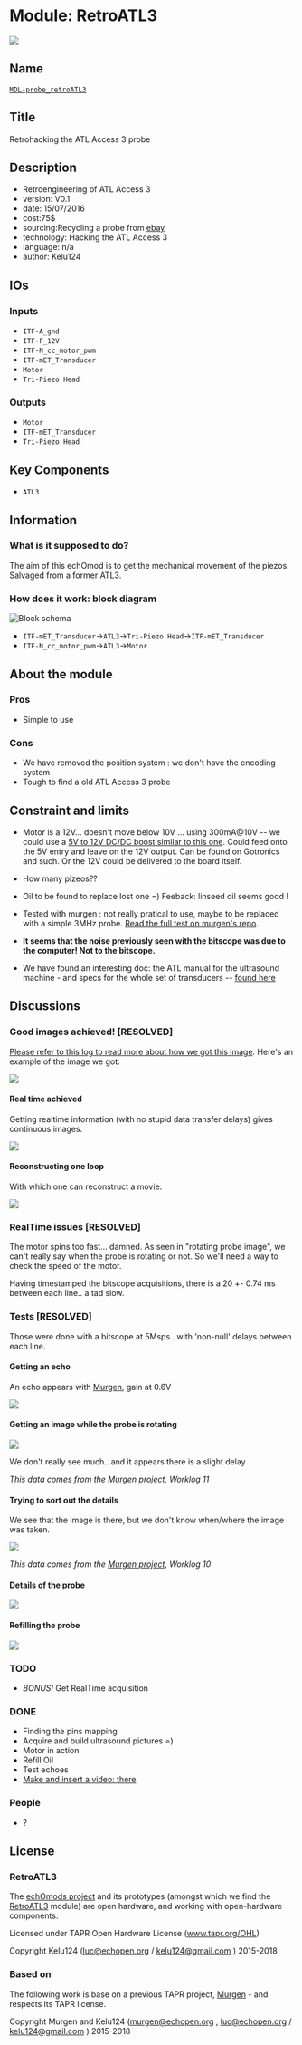 # Module: RetroATL3

![](/retroATL3/viewme.png)

## Name

[`MDL-probe_retroATL3`]()

## Title

Retrohacking the ATL Access 3 probe

## Description

* Retroengineering of ATL Access 3
* version: V0.1
* date: 15/07/2016
* cost:75$
* sourcing:Recycling a probe from [ebay](http://www.ebay.fr/sch/i.html?_odkw=%22atl+access%22+probe&_osacat=0&_from=R40&_trksid=p2045573.m570.l1313.TR0.TRC0.H0.X%22atl+access%22+.TRS0&_nkw=%22atl+access%22+&_sacat=0)
* technology: Hacking the ATL Access 3
* language: n/a
* author: Kelu124

## IOs

### Inputs

* `ITF-A_gnd`
* `ITF-F_12V`
* `ITF-N_cc_motor_pwm`
* `ITF-mET_Transducer`
* `Motor`
* `Tri-Piezo Head`

### Outputs

* `Motor`
* `ITF-mET_Transducer`
* `Tri-Piezo Head`

## Key Components

* `ATL3`

## Information

### What is it supposed to do?


The aim of this echOmod is to get the mechanical movement of the piezos. Salvaged from a former ATL3.


### How does it work: block diagram

![Block schema](source/blocks.png)

* `ITF-mET_Transducer`->`ATL3`->`Tri-Piezo Head`->`ITF-mET_Transducer`
* `ITF-N_cc_motor_pwm`->`ATL3`->`Motor`


## About the module

### Pros

* Simple to use

### Cons

* We have removed the position system : we don't have the encoding system
* Tough to find a old ATL Access 3  probe

## Constraint and limits

* Motor is a 12V... doesn't move below 10V ... using 300mA@10V -- we could use a [5V to 12V DC/DC boost similar to this one](https://www.pololu.com/product/2117/specs). Could feed onto the 5V entry and leave on the 12V output. Can be found on Gotronics and such. Or the 12V could be delivered to the board itself.
* How many pizeos??
* Oil to be found to replace lost one =) Feeback: linseed oil seems good !

* Tested with murgen : not really pratical to use, maybe to be replaced with a simple 3MHz probe. [Read the full test on murgen's repo](https://github.com/kelu124/murgen-dev-kit/blob/master/worklog/Session_9_ATL.md).

* __It seems that the noise previously seen with the bitscope was due to the computer! Not to the bitscope.__
* We have found an interesting doc: the ATL manual for the ultrasound machine - and specs for the whole set of transducers -- [found here](/include/ultramark/UltraMark_4-Manual.pdf)


## Discussions

### Good images achieved! [RESOLVED]

[Please refer to this log to read more about how we got this image](/include/20160814/2016-08-14-HackingAUltrasoundProbe.md). Here's an example of the image we got:

![](/include/20160814/sonde3V_1-4.csv-SC.png)

#### Real time achieved

Getting realtime information (with no stupid data transfer delays) gives continuous images.

![](/include/20160814/sonde3V_1.png)

#### Reconstructing one loop

With which one can reconstruct a movie:

![](/include/20160814/sonde3V_1.gif)

### RealTime issues [RESOLVED]

The motor spins too fast... damned. As seen in "rotating probe image", we can't really say when the probe is rotating or not.  So we'll need a way to check the speed of the motor.

Having timestamped the bitscope acquisitions, there is a 20 +- 0.74 ms between each line.. a tad slow.

### Tests  [RESOLVED]

Those were done with a bitscope at 5Msps.. with 'non-null' delays between each line.

#### Getting an echo

An echo appears with [Murgen](https://github.com/kelu124/murgen-dev-kit), gain at 0.6V

![](/retroATL3/images/TEK0005.JPG)

#### Getting an image while the probe is rotating

![](/retroATL3/software/data/20160721-100523.png)

We don't really see much.. and it appears there is a slight delay 

_This data comes from the [Murgen project](http://github.com/kelu124/murgen-dev-kit/worklog/), Worklog 11_

#### Trying to sort out the details

We see that the image is there, but we don't know when/where the image was taken.

![](/retroATL3/software/data/20160720-083810.png)

_This data comes from the [Murgen project](http://github.com/kelu124/murgen-dev-kit/worklog/), Worklog 10_

#### Details of the probe

![](/retroATL3/images/DSC_0723.JPG)

#### Refilling the probe

![](/retroATL3/images/DSC_0725.JPG)

### TODO

* _BONUS!_ Get RealTime acquisition

### DONE

* Finding the pins mapping
* Acquire and build ultrasound pictures =)
* Motor in action
* Refill Oil
* Test echoes
* [Make and insert a video: there](https://hackaday.io/project/9281-murgen-open-source-ultrasound-imaging/log/42113-testing-murgen-with-a-market-probe)

### People

* ?

## License

### RetroATL3 

The [echOmods project](https://github.com/kelu124/echomods) and its prototypes (amongst which we find the [RetroATL3](/retroATL3/) module) are open hardware, and working with open-hardware components.

Licensed under TAPR Open Hardware License (www.tapr.org/OHL)

Copyright Kelu124 (luc@echopen.org / kelu124@gmail.com ) 2015-2018

### Based on 

The following work is base on a previous TAPR project, [Murgen](https://github.com/kelu124/murgen-dev-kit) - and respects its TAPR license.

Copyright Murgen and Kelu124 (murgen@echopen.org , luc@echopen.org / kelu124@gmail.com ) 2015-2018

